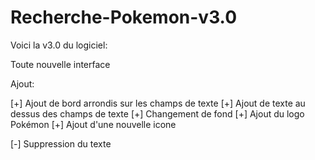 # Recherche-Pokemon-v3.0

Voici la v3.0 du logiciel:

Toute nouvelle interface

Ajout:

[+] Ajout de bord arrondis sur les champs de texte
[+] Ajout de texte au dessus des champs de texte
[+] Changement de fond
[+] Ajout du logo Pokémon
[+] Ajout d'une nouvelle icone

[-] Suppression du texte
